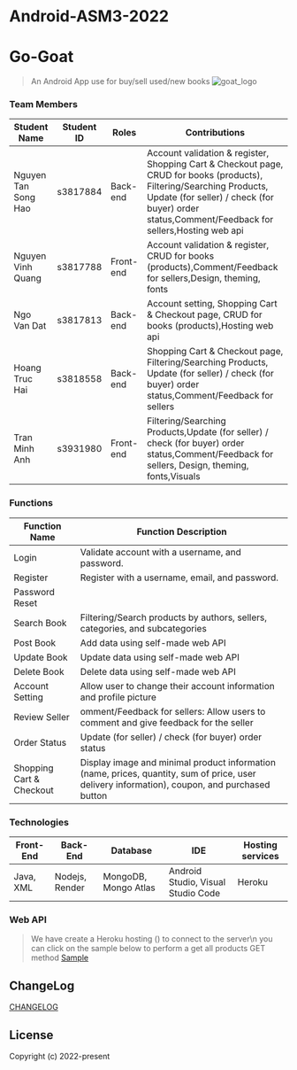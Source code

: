 # Android-ASM3-2022
# Go-Goat

> An Android App use for buy/sell used/new books
![goat_logo](https://user-images.githubusercontent.com/57244454/213659108-cc25226a-3dfa-43f5-af75-347e007b2668.svg)


### Team Members
| Student Name            | Student ID  | Roles           | Contributions                                                   |
| ----------------------- | ----------  | --------------- |-----------------------------------------------------------------|
| Nguyen Tan Song Hao     | s3817884    | Back-end        | Account validation & register, Shopping Cart & Checkout page, CRUD for books (products), Filtering/Searching Products, Update (for seller) / check (for buyer) order status,Comment/Feedback for sellers,Hosting web api |
| Nguyen Vinh Quang       | s3817788    | Front-end       | Account validation & register, CRUD for books (products),Comment/Feedback for sellers,Design, theming, fonts|
| Ngo Van Dat             | s3817813    | Back-end        | Account setting, Shopping Cart & Checkout page, CRUD for books (products),Hosting web api      |
| Hoang Truc Hai          | s3818558    | Back-end        | Shopping Cart & Checkout page, Filtering/Searching Products, Update (for seller) / check (for buyer) order status,Comment/Feedback for sellers      |
| Tran Minh Anh           | s3931980    | Front-end       | Filtering/Searching Products,Update (for seller) / check (for buyer) order status,Comment/Feedback for sellers, Design, theming, fonts,Visuals|


### Functions
|Function Name            | Function Description                                                                |
|-------------------------|-------------------------------------------------------------------------------------|
|Login                    | Validate account with a username, and password.                                     |
|Register                 | Register with a username, email, and password.                                      |
|Password Reset           |                                                                                     |
|Search Book              |Filtering/Search products by authors, sellers, categories, and subcategories         |
|Post Book                | Add data using self-made web API                                                    |
|Update Book              | Update data using self-made web API                                                 |
|Delete Book              | Delete data using self-made web API                                                 | 
|Account Setting          | Allow user to change their account information and profile picture                  |
|Review Seller            | omment/Feedback for sellers: Allow users to comment and give feedback for the seller|
|Order Status             | Update (for seller) / check (for buyer) order status                                |
|Shopping Cart & Checkout |Display image and minimal product information (name, prices, quantity, sum of price, user delivery information), coupon, and purchased button|
### Technologies
|Front-End                | Back-End             | Database      | IDE            |Hosting services|
|-------------------------|----------------------|---------------|----------------|----------------|
|Java, XML                |Nodejs, Render        |MongoDB, Mongo Atlas|Android Studio, Visual Studio Code|Heroku|

### Web API
> We have create a Heroku hosting () to connect to the server\n
> you can click on the sample below to perform a get all products GET method
[Sample](https://go-goat-api-v1.herokuapp.com/api/book/getProducts)
## ChangeLog

[CHANGELOG](CHANGELOG.md)

## License

Copyright (c) 2022-present
